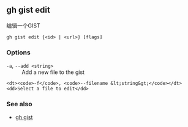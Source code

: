

## gh gist edit

编辑一个GIST

```
gh gist edit {<id> | <url>} [flags]
```

### Options

<dl class="flags">
	<dt><code>-a</code>, <code>--add &lt;string&gt;</code></dt>
	<dd>Add a new file to the gist</dd>

```
<dt><code>-f</code>, <code>--filename &lt;string&gt;</code></dt>
<dd>Select a file to edit</dd>
```

</dl>

### See also

-   [gh gist](./gh_gist)
